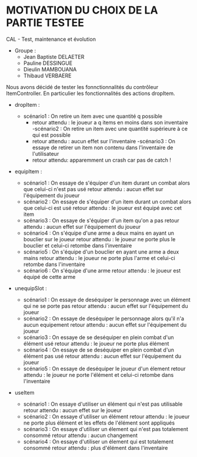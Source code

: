 # MOTIVATION DU CHOIX DE LA PARTIE TESTEE

CAL - Test, maintenance et évolution

* Groupe : 
	* Jean Baptiste DELAETER
	* Pauline DESSINGUE
	* Dieulin MAMBOUANA
	* Thibaud VERBAERE

Nous avons décidé de tester les fonnctionnalités du contrôleur ItemController. En particulier les fonctionnalités des actions dropItem.

* dropItem :
    - scénario1 : On retire un item avec une quantité q possible
        * retour attendu : le joueur a q items en moins dans son inventaire
    -scénario2 : On retire un item avec une quantité supérieure à ce qui est possible
        * retour attendu : aucun effet sur l'inventaire
    -scénario3 : On essaye de retirer un item non contenu dans l'inventaire de l'utilisateur
        * retour attendu: apparemment un crash car pas de catch !

* equipItem :
    - scénario1 : On essaye de s'équiper d'un item durant un combat alors que celui-ci n'est pas usé
        retour attendu : aucun effet sur l'équipement du joueur
    - scénario2 : On essaye de s'équiper d'un item durant un combat alors que celui-ci est usé
        retour attendu : le joueur est équipé avec cet item
    - scénario3 : On essaye de s'équiper d'un item qu'on a pas
        retour attendu : aucun effet sur l'équipement du joueur
    - scénario4 : On s'équipe d'une arme a deux mains en ayant un bouclier sur le joueur
        retour attendu : le joueur ne porte plus le bouclier et celui-ci retombe dans l'inventaire
    - scénario5 : On  s'équipe d'un bouclier en ayant une arme a deux mains
        retour attendu : le joueur ne porte plus l'arme et celui-ci retombe dans l'inventaire
    - scénario6 : On s'équipe d'une arme
        retour attendu : le joueur est équipé de cette arme

* unequipSlot :
    - scénario1 : On essaye de deséquiper le personnage avec un élément qui ne se porte pas
        retour attendu : aucun effet sur l'équipement du joueur
    - scénario2 : On essaye de deséquiper le personnage alors qu'il n'a aucun equipement
        retour attendu : aucun effet sur l'équipement du joueur
    - scénario3 : On essaye de se deséquiper en plein combat d'un élément usé
        retour attendu : le joueur ne porte plus élément
    - scénario4 : On essaye de se deséquiper en plein combat d'un élément pas usé
        retour attendu : aucun effet sur l'équipement du joueur
    - scénario5 : On essaye de deséquiper le joueur d'un élement
        retour attendu : le joueur ne porte l'élément et celui-ci retombe dans l'inventaire

* useItem
    - scénario1 : On essaye d'utiliser un élément qui n'est pas utilisable
        retour attendu : aucun effet sur le joueur
    - scénario2 : On essaye d'utiliser un élément 
        retour attendu : le joueur ne porte plus élément et les effets de l'élément sont appliqués
    - scénario3 : On essaye d'utiliser un élement qui n'est pas totalement consommé 
        retour attendu : aucun changement
    - scénario4 : On essaye d'utiliser un élement qui est totalement consommé 
        retour attendu : plus d'élément dans l'inventaire
